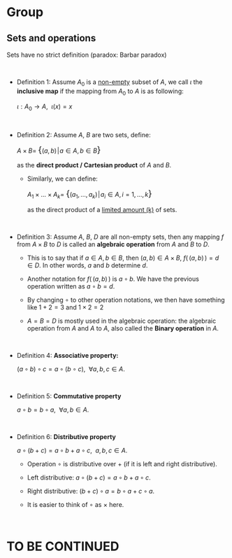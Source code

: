 # Group

## Sets and operations

Sets have no strict definition (paradox: Barbar paradox)

<br>

- Definition 1: Assume $A_0$ is a <u>non-empty</u> subset of $A$, we call  $\iota$ the **inclusive map** if the mapping from $A_0$ to $A$ is as following:

    $\iota: A_0 \rightarrow A, \hspace{5pt} \iota(x) = x$

<br>

- Definition 2: Assume $A$, $B$ are two sets, define:

    $A \times B =$ <span style="font-size: 20px;">{</span>$(a, b) \hspace{1pt} | \hspace{1pt} a \in A, b \in B$<span style="font-size: 20px;">}</span>

    as the **direct product / Cartesian product** of $A$ and $B$. 

    - Similarly, we can define: 

        $A_1 \times ... \times A_k =$ <span style="font-size: 20px;">{</span>$(a_1, ... , a_k) \hspace{1pt} | \hspace{1pt} a_i \in A, i = 1, ... ,k$<span style="font-size: 20px;">}</span>

        as the direct product of a <u>limited amount (k)</u> of sets.

<br>

- Definition 3: Assume $A$, $B$, $D$ are all non-empty sets, then any mapping $f$ from $A \times B$ to $D$ is called an **algebraic operation** from $A$ and $B$ to $D$. 

    - This is to say that if $a \in A, b \in B$, then $(a, b) \in A \times B$, $f( \hspace{2pt} (a, b) \hspace{2pt} ) = d \in D$. In other words, $a$ and $b$ determine $d$.

    - Another notation for $f( \hspace{2pt} (a, b) \hspace{2pt} )$ is $a \circ b.$ We have the previous operation written as $a \circ b = d$.

    - By changing $\circ$ to other operation notations, we then have something like $1+2=3$ and $1 \times 2 = 2$

    - $A=B=D$ is mostly used in the algebraic operation: the algebraic operation from $A$ and $A$ to $A$, also called the **Binary operation** in $A$.

<br>

- Definition 4: **Associative property:**

    $(a \circ b) \circ c = a \circ (b \circ c), \hspace{5pt} \forall a, b, c \in A.$

<br>

- Definition 5: **Commutative property**

    $a \circ b = b \circ a, \hspace{5pt} \forall a, b \in A.$

<br>

- Definition 6: **Distributive property**

    $a \circ (b + c) = a \circ b + a \circ c, \hspace{5pt} a, b, c \in A.$

    - Operation $\circ$ is distributive over $+$ (if it is left and right distributive).

    - Left distributive: $a \circ (b + c) = a \circ b + a \circ c.$

    - Right distributive: $(b + c) \circ a = b \circ a + c \circ a.$

    - It is easier to think of $\circ$ as $\times$ here.

<br>    

# TO BE CONTINUED